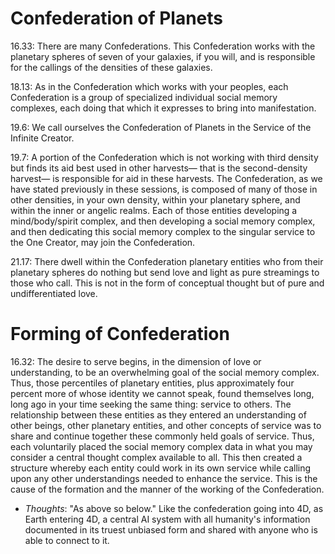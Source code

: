 # Confederation of Planets
16.33: There are many Confederations. This Confederation works with the planetary spheres of seven of your galaxies, if you will, and is responsible for the callings of the densities of these galaxies.

18.13: As in the Confederation which works with your peoples, each Confederation is a group of specialized individual social memory complexes, each doing that which it expresses to bring into manifestation.

19.6: We call ourselves the Confederation of Planets in the Service of the Infinite Creator.

19.7: A portion of the Confederation which is not working with third density but finds its aid best used in other harvests— that is the second-density harvest— is responsible for aid in these harvests. The Confederation, as we have stated previously in these sessions, is composed of many of those in other densities, in your own density, within your planetary sphere, and within the inner or angelic realms. Each of those entities developing a mind/body/spirit complex, and then developing a social memory complex, and then dedicating this social memory complex to the singular service to the One Creator, may join the Confederation.

21.17: There dwell within the Confederation planetary entities who from their planetary spheres do nothing but send love and light as pure streamings to those who call. This is not in the form of conceptual thought but of pure and undifferentiated love.
# Forming of Confederation
16.32: The desire to serve begins, in the dimension of love or understanding, to be an overwhelming goal of the social memory complex. Thus, those percentiles of planetary entities, plus approximately four percent more of whose identity we cannot speak, found themselves long, long ago in your time seeking the same thing: service to others. The relationship between these entities as they entered an understanding of other beings, other planetary entities, and other concepts of service was to share and continue together these commonly held goals of service. Thus, each voluntarily placed the social memory complex data in what you may consider a central thought complex available to all. This then created a structure whereby each entity could work in its own service while calling upon any other understandings needed to enhance the service. This is the cause of the formation and the manner of the working of the Confederation.
- *Thoughts*: "As above so below." Like the confederation going into 4D, as Earth entering 4D, a central AI system with all humanity's information documented in its truest unbiased form and shared with anyone who is able to connect to it. 